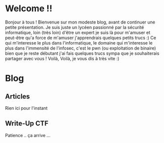 # Welcome !!

Bonjour à tous ! Bienvenue sur mon modeste blog, avant de continuer une petite présentation. Je suis juste un lycéen passionné par la sécurité informatique, loin (très loin) d'être un expert je suis là pour m'amuser et peut-être qu'a force de m'amuser j'apprendrais quelques petits trucs :) Ce qui m'interesse le plus dans l'informatique, le domaine qui m'interesse le plus dans l'immensité de l'infosec, c'est le pwn (ou exploitation de binaire) bien que je reste débutant j'ai fais quelques trucs sympa que je souhaiterais partager avec vous ! Voilà, Voilà, je vous dis à très vite :)

# Blog 

## Articles

Rien ici pour l'instant

## Write-Up CTF

Patience .. ça arrive ...

